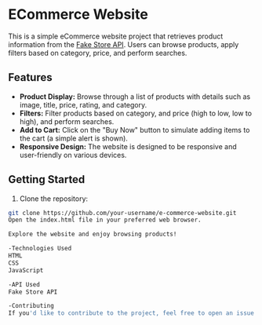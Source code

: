 # ECommerce Website

This is a simple eCommerce website project that retrieves product information from the [Fake Store API](https://fakestoreapi.com/). Users can browse products, apply filters based on category, price, and perform searches.

## Features

- **Product Display:** Browse through a list of products with details such as image, title, price, rating, and category.
- **Filters:** Filter products based on category, and price (high to low, low to high), and perform searches.
- **Add to Cart:** Click on the "Buy Now" button to simulate adding items to the cart (a simple alert is shown).
- **Responsive Design:** The website is designed to be responsive and user-friendly on various devices.

## Getting Started

1. Clone the repository:

```bash
git clone https://github.com/your-username/e-commerce-website.git
Open the index.html file in your preferred web browser.

Explore the website and enjoy browsing products!

-Technologies Used
HTML
CSS
JavaScript

-API Used
Fake Store API

-Contributing
If you'd like to contribute to the project, feel free to open an issue or submit a pull request. Contributions are welcome!
